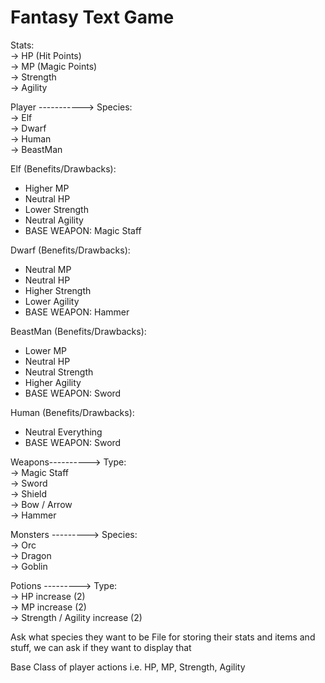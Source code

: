 # Fantasy Text Game

Stats: <br/>
  -> HP (Hit Points)  <br/>
  -> MP (Magic Points)<br/>
  -> Strength         <br/>
  -> Agility          <br/>

Player -----------> Species: <br/>
                        ->  Elf   <br/>
                        ->  Dwarf <br/>
                        ->  Human <br/>
                        ->  BeastMan <br/>

Elf (Benefits/Drawbacks):
  - Higher  MP
  - Neutral HP
  - Lower Strength
  - Neutral Agility
  - BASE WEAPON: Magic Staff

Dwarf (Benefits/Drawbacks):
  - Neutral MP
  - Neutral HP
  - Higher Strength
  - Lower Agility
  - BASE WEAPON: Hammer

BeastMan (Benefits/Drawbacks):
  - Lower MP
  - Neutral HP
  - Neutral Strength
  - Higher Agility
  - BASE WEAPON: Sword

Human (Benefits/Drawbacks):
  - Neutral Everything
  - BASE WEAPON: Sword


Weapons---------->  Type: <br/>
                        -> Magic Staff<br/>
                        -> Sword<br/>
                        -> Shield<br/>
                        -> Bow / Arrow<br/>
                        -> Hammer<br/>



Monsters ---------> Species:<br/>
                        ->  Orc<br/>
                        ->  Dragon<br/>
                        ->  Goblin<br/>



Potions ---------> Type:<br/>
                        ->  HP increase (2)<br/>
                        ->  MP increase (2)<br/>
                        -> Strength / Agility increase (2)<br/>

Ask what species they want to be
File for storing their stats and items and stuff, we can ask if they want to display that


Base Class of player actions i.e. HP, MP, Strength, Agility
